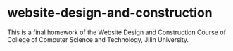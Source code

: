 # website-design-and-construction
This is a final homework of the Website Design and Construction Course of College of Computer Science and Technology, Jilin University.
